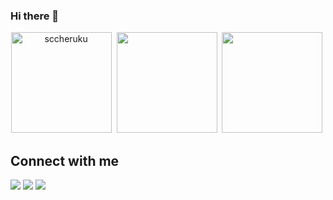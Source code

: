 ### Hi there 👋

<!-- themes: react, material-palenight, great-gatsby, tokyonight_duo -->

<p align="center"> <img src="https://github-readme-stats.vercel.app/api?username=sccheruku&count_private=true&show_icons=true&include_all_commits=true&theme=react" alt="sccheruku" height="161" />&nbsp;
<img src="https://github-readme-stats.vercel.app/api/top-langs/?username=sccheruku&layout=compact&langs_count=11&theme=react"  height="161"/>&nbsp;
<img src="http://github-readme-streak-stats.herokuapp.com?user=sccheruku&theme=react&background=000000" height="161"/>&nbsp;
<p align="center">

  
## Connect with me

<!-- <a href="https://blog.kostic.dev"><img src="https://img.shields.io/badge/blog.kostic.dev-3423A6?style=flat&logo=Google-Chrome&logoColor=white"/></a> -->
<a href="https://www.linkedin.com/in/scheruku/"><img src="https://img.shields.io/badge/-sccheruku-0077B5?style=flat&logo=Linkedin&logoColor=black"/></a>
<img src="https://visitor-badge.glitch.me/badge?page_id=sccheruku.sccheruku&logoColor=black"/> 
<img src="https://img.shields.io/github/stars/sccheruku?color=black&logoColor=black&style=social" />  
</p>


<br />

  
<!--
**sccheruku/sccheruku** is a ✨ _special_ ✨ repository because its `README.md` (this file) appears on your GitHub profile.

Here are some ideas to get you started:

- 🔭 I’m currently working on ...
- 🌱 I’m currently learning ...
- 👯 I’m looking to collaborate on ...
- 🤔 I’m looking for help with ...
- 💬 Ask me about ...
- 📫 How to reach me: ...
- 😄 Pronouns: ...
- ⚡ Fun fact: ...
-->
